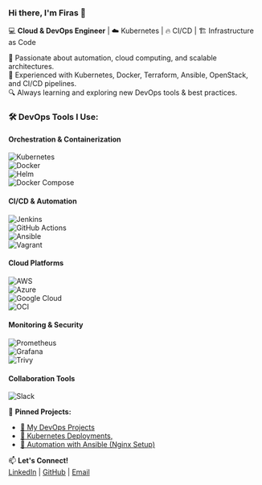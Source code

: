 ### Hi there, I'm Firas 👋  

💻 **Cloud & DevOps Engineer** | ☁️ Kubernetes | 🔥 CI/CD | 🏗️ Infrastructure as Code  

🚀 Passionate about automation, cloud computing, and scalable architectures.  
🔹 Experienced with Kubernetes, Docker, Terraform, Ansible, OpenStack, and CI/CD pipelines.  
🔍 Always learning and exploring new DevOps tools & best practices.  

### 🛠️ **DevOps Tools I Use:**  
#### Orchestration & Containerization
![Kubernetes](https://img.shields.io/badge/Kubernetes-326ce5?logo=kubernetes&logoColor=white)  
![Docker](https://img.shields.io/badge/Docker-2496ed?logo=docker&logoColor=white)  
![Helm](https://img.shields.io/badge/Helm-0F1D35?logo=helm&logoColor=white)  
![Docker Compose](https://img.shields.io/badge/Docker_Compose-2496ED?logo=docker&logoColor=white)  

#### CI/CD & Automation
![Jenkins](https://img.shields.io/badge/Jenkins-D24939?logo=jenkins&logoColor=white)  
![GitHub Actions](https://img.shields.io/badge/GitHub%20Actions-2088FF?logo=github-actions&logoColor=white)  
![Ansible](https://img.shields.io/badge/Ansible-000000?logo=ansible&logoColor=white)  
![Vagrant](https://img.shields.io/badge/Vagrant-1563B0?logo=vagrant&logoColor=white)  

#### Cloud Platforms
![AWS](https://img.shields.io/badge/AWS-232F3E?logo=amazonaws&logoColor=white)  
![Azure](https://img.shields.io/badge/Azure-0089D6?logo=microsoftazure&logoColor=white)  
![Google Cloud](https://img.shields.io/badge/Google_Cloud-4285F4?logo=google-cloud&logoColor=white)  
![OCI](https://img.shields.io/badge/OCI-F80000?logo=oracle&logoColor=white)  

#### Monitoring & Security
![Prometheus](https://img.shields.io/badge/Prometheus-FF8C00?logo=prometheus&logoColor=white)  
![Grafana](https://img.shields.io/badge/Grafana-F46800?logo=grafana&logoColor=white)  
![Trivy](https://img.shields.io/badge/Trivy-3E7CC6?logo=trivy&logoColor=white)  

#### Collaboration Tools
![Slack](https://img.shields.io/badge/Slack-4A154B?logo=slack&logoColor=white)  


  
📌 **Pinned Projects:**  
- [🔗 My DevOps Projects](https://github.com/dehech/devops)  
- [🚀 Kubernetes Deployments](https://github.com/dehech/K8S-Projet)[,](https://github.com/dehech/docker-project)
- [🤖 Automation with Ansible (Nginx Setup)](https://github.com/dehech/ansible_nginx) 

📫 **Let's Connect!**  
[LinkedIn](https://www.linkedin.com/in/firas-dehech-b4122a239) | [GitHub](https://github.com/dehech) | [Email](mailto:firas.dehech@gmail.com)  
